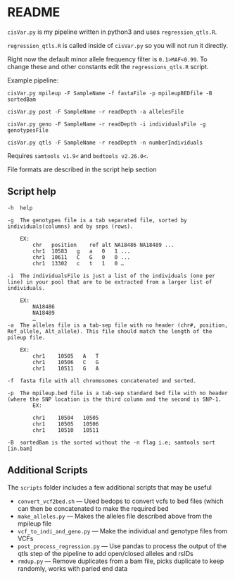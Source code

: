 # README

`cisVar.py` is my pipeline written in python3 and uses `regression_qtls.R`.

`regression_qtls.R` is called inside of `cisVar.py` so you will not run it
directly.

Right now the default minor allele frequency filter is `0.1>MAF<0.99`.
To change these and other constants edit the `regressions_qtls.R` script.

Example pipeline:

```shell
cisVar.py mpileup -F SampleName -f fastaFile -p mpileupBEDfile -B sortedBam

cisVar.py post -F SampleName -r readDepth -a allelesFile

cisVar.py geno -F SampleName -r readDepth -i individualsFile -g genotypesFile

cisVar.py qtls -F SampleName -r readDepth -n numberIndividuals
```

Requires `samtools v1.9<` and `bedtools v2.26.0<`.
 
File formats are described in the script help section

## Script help

```
-h	help

-g	The genotypes file is a tab separated file, sorted by individuals(columns) and by snps (rows). 
	
	EX:
		chr   position    ref alt NA18486 NA18489 ...
		chr1  10583   g   a   0   1 ...
		chr1  10611   C   G   0   0 ...
		chr1  13302   c   t   1   0 … 

-i	The individualsFile is just a list of the individuals (one per line) in your pool that are to be extracted from a larger list of individuals.
	
	EX:   
		NA18486		    
		NA18489
		…
-a	The alleles file is a tab-sep file with no header (chr#, position, Ref_allele, Alt_allele). This file should match the length of the pileup file.
	
	EX:
		chr1	10505	A	T
		chr1	10506	C	G
		chr1	10511	G	A
	
-f	fasta file with all chromosomes concatenated and sorted.

-p	The mpileup.bed file is a tab-sep standard bed file with no header (where the SNP location is the third column and the second is SNP-1.
    	EX:

	    chr1	10504	10505
	    chr1	10505	10506
	    chr1	10510	10511
		
-B	sortedBam is the sorted without the -n flag i.e; samtools sort [in.bam]
```

## Additional Scripts

The `scripts` folder includes a few additional scripts that may be useful

- `convert_vcf2bed.sh` — Used bedops to convert vcfs to bed files (which can then be concatenated to make the required bed
- `make_alleles.py` — Makes the alleles file described above from the mpileup file
- `vcf_to_indi_and_geno.py` — Make the individual and genotype files from VCFs
- `post_process_regression.py` — Use pandas to process the output of the qtls step of the pipeline to add open/closed alleles and rsIDs
- `rmdup.py` — Remove duplicates from a bam file, picks duplicate to keep randomly, works with paried end data
